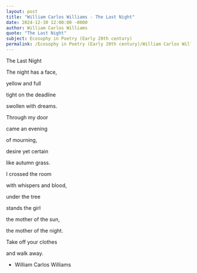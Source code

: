 ```yaml
---
layout: post
title: "William Carlos Williams - The Last Night"
date: 2024-12-30 12:00:00 -0000
author: William Carlos Williams
quote: "The Last Night"
subject: Ecosophy in Poetry (Early 20th century)
permalink: /Ecosophy in Poetry (Early 20th century)/William Carlos Williams/William Carlos Williams - The Last Night
---
```


The Last Night

The night has a face,

yellow and full

tight on the deadline

swollen with dreams.

Through my door

came an evening

of mourning,

desire yet certain

like autumn grass.

I crossed the room

with whispers and blood,

under the tree

stands the girl

the mother of the sun,

the mother of the night.

Take off your clothes

and walk away.

- William Carlos Williams
